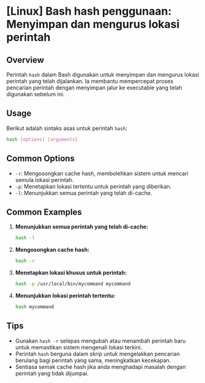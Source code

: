 # [Linux] Bash hash penggunaan: Menyimpan dan mengurus lokasi perintah

## Overview
Perintah `hash` dalam Bash digunakan untuk menyimpan dan mengurus lokasi perintah yang telah dijalankan. Ia membantu mempercepat proses pencarian perintah dengan menyimpan jalur ke executable yang telah digunakan sebelum ini.

## Usage
Berikut adalah sintaks asas untuk perintah `hash`:

```bash
hash [options] [arguments]
```

## Common Options
- `-r`: Mengosongkan cache hash, membolehkan sistem untuk mencari semula lokasi perintah.
- `-p`: Menetapkan lokasi tertentu untuk perintah yang diberikan.
- `-l`: Menunjukkan semua perintah yang telah di-cache.

## Common Examples

1. **Menunjukkan semua perintah yang telah di-cache:**
   ```bash
   hash -l
   ```

2. **Mengosongkan cache hash:**
   ```bash
   hash -r
   ```

3. **Menetapkan lokasi khusus untuk perintah:**
   ```bash
   hash -p /usr/local/bin/mycommand mycommand
   ```

4. **Menunjukkan lokasi perintah tertentu:**
   ```bash
   hash mycommand
   ```

## Tips
- Gunakan `hash -r` selepas mengubah atau menambah perintah baru untuk memastikan sistem mengenali lokasi terkini.
- Perintah `hash` berguna dalam skrip untuk mengelakkan pencarian berulang bagi perintah yang sama, meningkatkan kecekapan.
- Sentiasa semak cache hash jika anda menghadapi masalah dengan perintah yang tidak dijumpai.